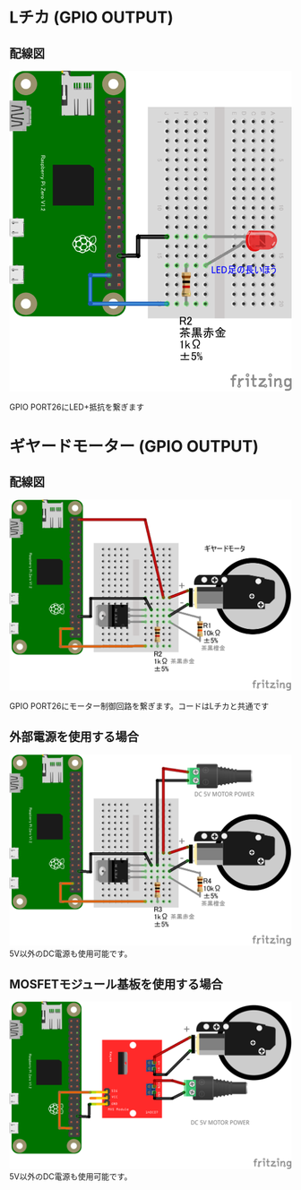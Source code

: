 # Lチカ (GPIO OUTPUT)

## 配線図

![配線図](./PiZero_gpio0.png "schematic")

GPIO PORT26にLED+抵抗を繋ぎます

# ギヤードモーター (GPIO OUTPUT)

## 配線図

![配線図](./PiZero_gpio0Motor.png "schematic")

GPIO PORT26にモーター制御回路を繋ぎます。コードはLチカと共通です

## 外部電源を使用する場合　
![配線図](./PiZero_gpio0MotorB.png "schematic")
5V以外のDC電源も使用可能です。

## MOSFETモジュール基板を使用する場合
![配線図](./PiZero_gpio0MotorC.png "schematic")
5V以外のDC電源も使用可能です。
